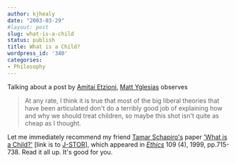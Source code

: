 ```yaml
---
author: kjhealy
date: "2003-03-29"
#layout: post
slug: what-is-a-child
status: publish
title: What is a Child?
wordpress_id: '340'
categories:
- Philosophy
---
```


Talking about a post by [Amitai Etzioni](http://www.amitai-notes.com/blog/archives/000040.html), [Matt Yglesias](http://www.matthewyglesias.com/archives/002908.html#002908 "Matthew Yglesias") observes

> At any rate, I think it is true that most of the big liberal theories that have been articulated don't do a terribly good job of explaining how and why we should treat children, so maybe this shot isn't quite as cheap as I thought.

Let me immediately recommend my friend [Tamar Schapiro's](http://www-philosophy.stanford.edu/fss/tschapiro.html) paper ['What is a Child?'](http://links.jstor.org/sici?sici=0014-1704(199907)109:4%3C715:WIAC%3E2.0.CO;2-X) [link is to [J-STOR](http://www.jstor.org)], which appeared in [*Ethics*](http://www.journals.uchicago.edu/ET/home.html%22) 109 (4), 1999, pp.715-738. Read it all up. It's good for you.
